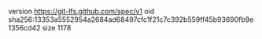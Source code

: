 version https://git-lfs.github.com/spec/v1
oid sha256:13353a5552954a2684ad68497cfc1f21c7c392b559ff45b93690fb9e1356cd42
size 1178
